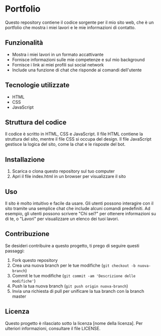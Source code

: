 # Portfolio


Questo repository contiene il codice sorgente per il mio sito web, che è un portfolio che mostra i miei lavori e le mie informazioni di contatto.

## Funzionalità
- Mostra i miei lavori in un formato accattivante
- Fornisce informazioni sulle mie competenze e sul mio background
- Fornisce i link ai miei profili sui social network
- Include una funzione di chat che risponde ai comandi dell'utente

## Tecnologie utilizzate
- HTML
- CSS
- JavaScript

## Struttura del codice
Il codice è scritto in HTML, CSS e JavaScript. Il file HTML contiene la struttura del sito, mentre il file CSS si occupa del design. Il file JavaScript gestisce la logica del sito, come la chat e le risposte del bot.

## Installazione
1. Scarica o clona questo repository sul tuo computer
2. Apri il file index.html in un browser per visualizzare il sito

## Uso
Il sito è molto intuitivo e facile da usare. Gli utenti possono interagire con il sito tramite una semplice chat che include alcuni comandi predefiniti. Ad esempio, gli utenti possono scrivere "Chi sei?" per ottenere informazioni su di te, o "Lavori" per visualizzare un elenco dei tuoi lavori.

## Contribuzione
Se desideri contribuire a questo progetto, ti prego di seguire questi passaggi:
1. Fork questo repository
2. Crea una nuova branch per le tue modifiche (`git checkout -b nuova-branch`)
3. Commit le tue modifiche (`git commit -am 'Descrizione delle modifiche'`)
4. Push la tua nuova branch (`git push origin nuova-branch`)
5. Invia una richiesta di pull per unificare la tua branch con la branch master

## Licenza
Questo progetto è rilasciato sotto la licenza [nome della licenza]. Per ulteriori informazioni, consultare il file LICENSE.

